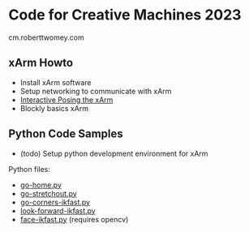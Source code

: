 # Code for Creative Machines 2023
cm.roberttwomey.com

## xArm Howto

- Install xArm software
- Setup networking to communicate with xArm
- [Interactive Posing the xArm](howto/posing-xarm.md)
- Blockly basics xArm

## Python Code Samples

- (todo) Setup python development environment for xArm

Python files: 
- [go-home.py](xarm-python/go-home.py)
- [go-stretchout.py](xarm-python/go-stretchout.py)
- [go-corners-ikfast.py](xarm-python/go-corners-ikfast.py)
- [look-forward-ikfast.py](xarm-python/look-forward-ikfast.py)
- [face-ikfast.py](xarm-python/face-ikfast.py) (requires opencv)
